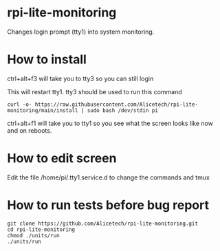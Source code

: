 # rpi-lite-monitoring
Changes login prompt (tty1)  into system monitoring.

# How to install

ctrl+alt+f3 will take you to tty3 so you can still login

This will restart tty1. tty3 should be used to run this command
```
curl -o- https://raw.githubusercontent.com/Alicetech/rpi-lite-monitoring/main/install | sudo bash /dev/stdin pi
```
ctrl+alt+f1 will take you to tty1 so you see what the screen looks like now and on reboots.

# How to edit screen
Edit the file /home/pi/.tty1.service.d to change the commands and tmux

# How to run tests before bug report
```
git clone https://github.com/Alicetech/rpi-lite-monitoring.git
cd rpi-lite-monitoring
chmod ./units/run
./units/run
```
